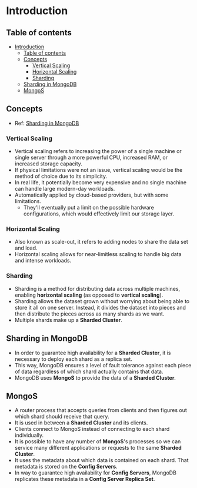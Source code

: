 # Introduction

## Table of contents

- [Introduction](#introduction)
  - [Table of contents](#table-of-contents)
  - [Concepts](#concepts)
    - [Vertical Scaling](#vertical-scaling)
    - [Horizontal Scaling](#horizontal-scaling)
    - [Sharding](#sharding)
  - [Sharding in MongoDB](#sharding-in-mongodb)
  - [MongoS](#mongos)

## Concepts

- Ref: [Sharding in MongoDB](https://www.mongodb.com/basics/sharding)

### Vertical Scaling

- Vertical scaling refers to increasing the power of a single machine or single server through a more powerful CPU, increased RAM, or increased storage capacity.
- If physical limitations were not an issue, vertical scaling would be the method of choice due to its simplicity.
- In real life, it potentially become very expensive and no single machine can handle large modern-day workloads. 
- Automatically applied by cloud-based providers, but with some limitations.
  - They'll eventually put a limit on the possible hardware configurations, which would effectively limit our storage layer.

### Horizontal Scaling

- Also known as scale-out, it refers to adding nodes to share the data set and load.
- Horizontal scaling allows for near-limitless scaling to handle big data and intense workloads.

### Sharding

- Sharding is a method for distributing data across multiple machines, enabling **horizontal scaling** (as opposed to **vertical scaling**). 
- Sharding allows the dataset grown without worrying about being able to store it all on one server. Instead, it divides the dataset into pieces and then distribute the pieces across as many shards as we want.
- Multiple shards make up a **Sharded Cluster**.

## Sharding in MongoDB

- In order to guarantee high availability for a **Sharded Cluster**, it is necessary to deploy each shard as a replica set.
- This way, MongoDB ensures a level of fault tolerance against each piece of data regardless of which shard actually contains that data.
- MongoDB uses **MongoS** to provide the data of a **Sharded Cluster**.

## MongoS

- A router process that accepts queries from clients and then figures out which shard should receive that query.
- It is used in between a **Sharded Cluster** and its clients.
- Clients connect to MongoS instead of connecting to each shard individually.
- It is possible to have any number of **MongoS**'s processes so we can service many different applications or requests to the same **Sharded Cluster**.
- It uses the metadata about which data is contained on each shard. That metadata is stored on the **Config Servers**.
- In way to guarantee high availability for **Config Servers**, MongoDB replicates these metadata in a **Config Server Replica Set**.
